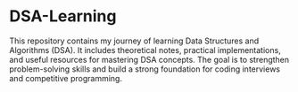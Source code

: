 # DSA-Learning
This repository contains my journey of learning Data Structures and Algorithms (DSA). It includes theoretical notes, practical implementations, and useful resources for mastering DSA concepts. The goal is to strengthen problem-solving skills and build a strong foundation for coding interviews and competitive programming.
